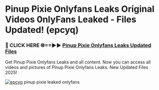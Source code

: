 # Pinup Pixie Onlyfans Leaks Original Videos 0nlyFans Leaked - Files Updated! (epcyq)

<h3>🔴 CLICK HERE 🌐==►► <a href="https://tinyurl.com/3hn5wdd3" rel="nofollow">Pinup Pixie Onlyfans Leaks Updated Files</a></h3>

Get Pinup Pixie Onlyfans Leaks and all content. Now you can access all videos and pictures of Pinup Pixie Onlyfans Leaks. New Updated Files 2025!

[![epcyq](https://i.imgur.com/4HnBqBT.gif)](https://tinyurl.com/3hn5wdd3)
pinup pixie leaked onlyfans